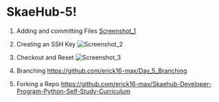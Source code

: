 # SkaeHub-5!



1. Adding and committing Files
[Screenshot_1](https://user-images.githubusercontent.com/63343546/164467472-e0370c7a-df44-4ad0-9f3e-b679fc099bbe.png)













2. Creating an SSH Key
![Screenshot_2](https://user-images.githubusercontent.com/63343546/164467573-c3cc9224-b33b-497c-ba3e-d0fbfa2ec9c7.png)














3. Checkout and Reset
![Screenshot_3](https://user-images.githubusercontent.com/63343546/164467578-5bed4066-ca55-4d85-bce3-13441c0ccde2.png)















4. Branching
https://github.com/erick16-max/Day_5_Branching









5. Forking a Repo
https://github.com/erick16-max/Skaehub-Developer-Program-Python-Self-Study-Curriculum
